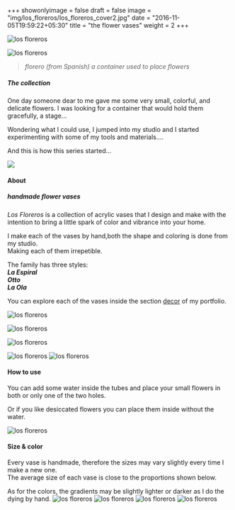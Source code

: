 +++
showonlyimage = false
draft = false
image = "img/los_floreros/los_floreros_cover2.jpg"
date = "2016-11-05T19:59:22+05:30"
title = "the flower vases"
weight = 2
+++
<!--more-->

![los floreros](/img/los_floreros/los_floreros_title.svg)


![los floreros](/img/los_floreros/all_floreros.jpg)

>*florero (from Spanish) a container used to place flowers* 

##### *The collection*

One day someone dear to me gave me some very small, colorful, and delicate flowers. I was looking for a container that would hold them gracefully, a stage...

Wondering what I could use, I jumped into my studio and I started experimenting with some of my tools and materials....

And this is how this series started...

[![](/img/los_floreros/video_cover_florero.png)](https://www.vimeo.com/698493564)


#### About
##### *handmade flower vases*

*Los Floreros* is a collection of acrylic vases that I design and make with the intention to bring a little spark of color and vibrance into your home.

I make each of the vases by hand,both the shape and coloring is done from my studio.  
Making each of them irrepetible.

The family has three styles:  
***La Espiral***  
***Otto***   
***La Ola***

You can explore each of the vases inside the section [decor](https://pamelamartello.github.io/decor/) of my portfolio.

![los floreros](/img/los_floreros/flowervases_familyv2.svg)
&nbsp;

![los floreros](/img/los_floreros/otto3.svg)

![los floreros](/img/los_floreros/floreros_long.jpg)

![los floreros](/img/los_floreros/the_spiral2.svg)
![los floreros](/img/los_floreros/floreros_long2.jpg)
&nbsp;

#### How to use

You can add some water inside the tubes and place your small flowers in both or only one of the two holes.

Or if you like desiccated flowers you can place them inside without the water.

![los floreros](/img/los_floreros/how_to.svg)

#### Size & color

Every vase is handmade, therefore the sizes may vary slightly every time I make a new one.  
The average size of each vase is close to the proportions shown below. 

As for the colors, the gradients may be slightly lighter or darker as I do the dying by hand.
![los floreros](/img/los_floreros/floreros_size.jpg)
![los floreros](/img/los_floreros/floreros_size2.jpg)
![los floreros](/img/los_floreros/floreros2.gif)
![los floreros](/img/los_floreros/final_title.png)